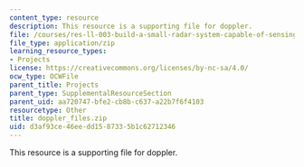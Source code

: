 ```yaml
---
content_type: resource
description: This resource is a supporting file for doppler.
file: /courses/res-ll-003-build-a-small-radar-system-capable-of-sensing-range-doppler-and-synthetic-aperture-radar-imaging-january-iap-2011/d3af93ce46eedd1587335b1c62712346_doppler_files.zip
file_type: application/zip
learning_resource_types:
- Projects
license: https://creativecommons.org/licenses/by-nc-sa/4.0/
ocw_type: OCWFile
parent_title: Projects
parent_type: SupplementalResourceSection
parent_uid: aa720747-bfe2-cb8b-c637-a22b7f6f4103
resourcetype: Other
title: doppler_files.zip
uid: d3af93ce-46ee-dd15-8733-5b1c62712346
---
```

This resource is a supporting file for doppler.